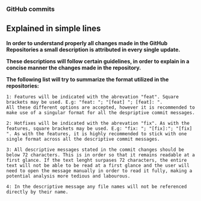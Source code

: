 ### GitHub commits
## Explained in simple lines

**In order to understand properly all changes made in the GitHub Repositories a small description is attributed in every single update.**

**These descriptions will follow certain guidelines, in order to explain in a concise manner the changes made in the repository.**

**The following list will try to summarize the format utilized in the repositories:**

	1: Features will be indicated with the abrevation "feat". Square brackets may be used. E.g: "feat: "; "[feat] "; [feat]: ".
	All these different options are accepted, however it is recommended to make use of a singular format for all the despriptive commit messages.

	2: Hotfixes will be indicated with the abrevation "fix". As with the features, square brackets may be used. E.g: "fix: "; "[fix]:"; "[fix] ". As with the features, it is highly recommended to stick with one single format across all the descriptive commit messages.

	3: All descriptive messages stated in the commit changes should be below 72 characters. This is in order so that it remains readable at a first glance. If the text lenght surpases 72 characters, the entire text will not be able to be read at a first glance and the user will need to open the message manually in order to read it fully, making a potential analysis more tedious and labourous.

	4: In the descriptive message any file names will not be referenced directly by their name.



